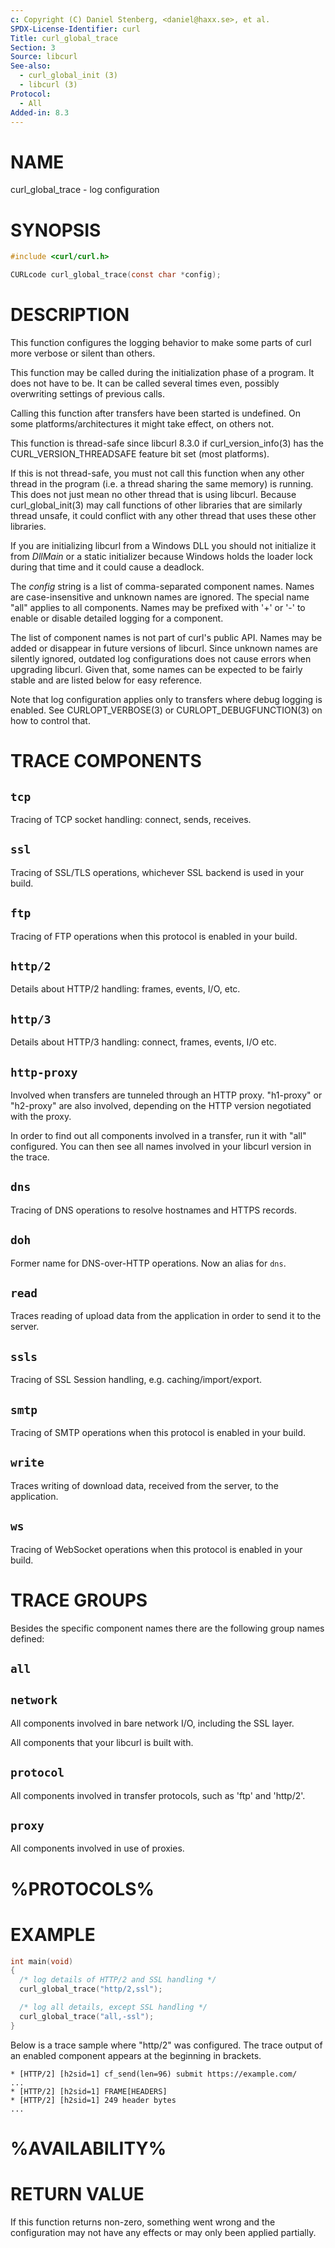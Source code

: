 ```yaml
---
c: Copyright (C) Daniel Stenberg, <daniel@haxx.se>, et al.
SPDX-License-Identifier: curl
Title: curl_global_trace
Section: 3
Source: libcurl
See-also:
  - curl_global_init (3)
  - libcurl (3)
Protocol:
  - All
Added-in: 8.3
---
```


# NAME

curl_global_trace - log configuration

# SYNOPSIS

~~~c
#include <curl/curl.h>

CURLcode curl_global_trace(const char *config);
~~~

# DESCRIPTION

This function configures the logging behavior to make some parts of curl more
verbose or silent than others.

This function may be called during the initialization phase of a program. It
does not have to be. It can be called several times even, possibly overwriting
settings of previous calls.

Calling this function after transfers have been started is undefined. On some
platforms/architectures it might take effect, on others not.

This function is thread-safe since libcurl 8.3.0 if curl_version_info(3) has
the CURL_VERSION_THREADSAFE feature bit set (most platforms).

If this is not thread-safe, you must not call this function when any other
thread in the program (i.e. a thread sharing the same memory) is running. This
does not just mean no other thread that is using libcurl. Because
curl_global_init(3) may call functions of other libraries that are similarly
thread unsafe, it could conflict with any other thread that uses these other
libraries.

If you are initializing libcurl from a Windows DLL you should not initialize
it from *DllMain* or a static initializer because Windows holds the loader
lock during that time and it could cause a deadlock.

The *config* string is a list of comma-separated component names. Names are
case-insensitive and unknown names are ignored. The special name "all" applies
to all components. Names may be prefixed with '+' or '-' to enable or disable
detailed logging for a component.

The list of component names is not part of curl's public API. Names may be
added or disappear in future versions of libcurl. Since unknown names are
silently ignored, outdated log configurations does not cause errors when
upgrading libcurl. Given that, some names can be expected to be fairly stable
and are listed below for easy reference.

Note that log configuration applies only to transfers where debug logging is
enabled. See CURLOPT_VERBOSE(3) or CURLOPT_DEBUGFUNCTION(3) on how to control
that.

# TRACE COMPONENTS

## `tcp`

Tracing of TCP socket handling: connect, sends, receives.

## `ssl`

Tracing of SSL/TLS operations, whichever SSL backend is used in your build.

## `ftp`

Tracing of FTP operations when this protocol is enabled in your build.

## `http/2`

Details about HTTP/2 handling: frames, events, I/O, etc.

## `http/3`

Details about HTTP/3 handling: connect, frames, events, I/O etc.

## `http-proxy`

Involved when transfers are tunneled through an HTTP proxy. "h1-proxy" or
"h2-proxy" are also involved, depending on the HTTP version negotiated with
the proxy.

In order to find out all components involved in a transfer, run it with "all"
configured. You can then see all names involved in your libcurl version in the
trace.

## `dns`

Tracing of DNS operations to resolve hostnames and HTTPS records.

## `doh`

Former name for DNS-over-HTTP operations. Now an alias for `dns`.

## `read`

Traces reading of upload data from the application in order to send it to the server.

## `ssls`

Tracing of SSL Session handling, e.g. caching/import/export.

## `smtp`

Tracing of SMTP operations when this protocol is enabled in your build.

## `write`

Traces writing of download data, received from the server, to the application.

## `ws`

Tracing of WebSocket operations when this protocol is enabled in your build.

# TRACE GROUPS

Besides the specific component names there are the following group names
defined:

## `all`

## `network`

All components involved in bare network I/O, including the SSL layer.

All components that your libcurl is built with.

## `protocol`

All components involved in transfer protocols, such as 'ftp' and 'http/2'.

## `proxy`

All components involved in use of proxies.

# %PROTOCOLS%

# EXAMPLE

~~~c
int main(void)
{
  /* log details of HTTP/2 and SSL handling */
  curl_global_trace("http/2,ssl");

  /* log all details, except SSL handling */
  curl_global_trace("all,-ssl");
}
~~~

Below is a trace sample where "http/2" was configured. The trace output
of an enabled component appears at the beginning in brackets.
~~~
* [HTTP/2] [h2sid=1] cf_send(len=96) submit https://example.com/
...
* [HTTP/2] [h2sid=1] FRAME[HEADERS]
* [HTTP/2] [h2sid=1] 249 header bytes
...
~~~

# %AVAILABILITY%

# RETURN VALUE

If this function returns non-zero, something went wrong and the configuration
may not have any effects or may only been applied partially.
